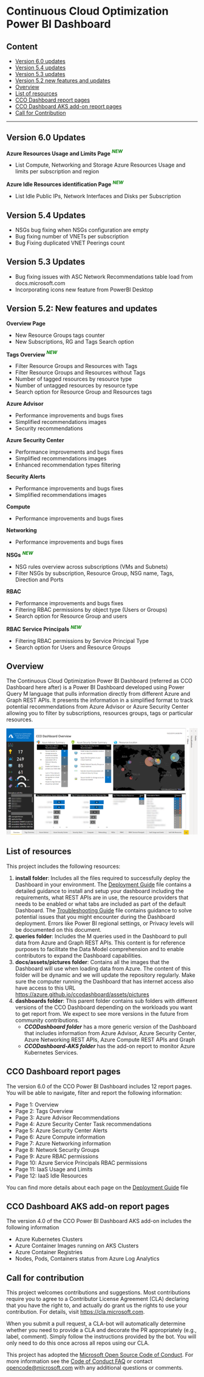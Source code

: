 
# Continuous Cloud Optimization Power BI Dashboard

## Content

- [Version 6.0 updates](README.md#version-60-updates)
- [Version 5.4 updates](README.md#version-54-updates)
- [Version 5.3 updates](README.md#version-53-updates)
- [Version 5.2 new features and updates](README.md#version-52-new-features-and-updates)
- [Overview](README.md#overview)
- [List of resources](README.md#List-of-resources)
- [CCO Dashboard report pages](README.md#CCO-Dashboard-report-Pages)
- [CCO Dashboard AKS add-on report pages](README.md#CCO-Dashboard-AKS-add-on)
- [Call for Contribution](README.md#Call-for-Contribution)
-------------------------------

## **Version 6.0** Updates
**Azure Resources Usage and Limits Page** ***<span style="color:green"><sup>NEW</sup></span>***
- List Compute, Networking and Storage Azure Resources Usage and limits per subscription and region

**Azure Idle Resources identification Page** ***<span style="color:green"><sup>NEW</sup></span>***
- List Idle Public IPs, Network Interfaces and Disks per Subscription

## **Version 5.4** Updates
- NSGs bug fixing when NSGs configuration are empty
- Bug fixing number of VNETs per subscription
- Bug Fixing duplicated VNET Peerings count

## **Version 5.3** Updates 
- Bug fixing issues with ASC Network Recommendations table load from docs.microsoft.com
- Incorporating icons new feature from PowerBI Desktop

## **Version 5.2:** New features and updates

**Overview Page**
- New Resource Groups tags counter
- New Subscriptions, RG and Tags Search option
  
**Tags Overview** ***<span style="color:green"><sup>NEW</sup></span>***
- Filter Resource Groups and Resources with Tags
- Filter Resource Groups and Resources without Tags
- Number of tagged resources by resource type
- Number of untagged resources by resource type
- Search option for Resource Group and Resources tags

**Azure Advisor**
- Performance improvements and bugs fixes
- Simplified recommendations images
- Security recommendations

**Azure Security Center**
- Performance improvements and bugs fixes
- Simplified recommendations images
- Enhanced recommendation types filtering

**Security Alerts**
- Performance improvements and bugs fixes
- Simplified recommendations images

**Compute**
- Performance improvements and bugs fixes

**Networking**
- Performance improvements and bugs fixes

**NSGs** ***<span style="color:green"><sup>NEW</sup></span>***
- NSG rules overview across subscriptions (VMs and Subnets)
- Filter NSGs by subscription, Resource Group, NSG name, Tags, Direction and Ports

**RBAC**
- Performance improvements and bugs fixes
- Filtering RBAC permissions by object type (Users or Groups)
- Search option for Resource Group and users

**RBAC Service Principals** ***<span style="color:green"><sup>NEW</sup></span>***
- Filtering RBAC permissions by Service Principal Type
- Search option for Users and Resource Groups

## Overview
The Continuous Cloud Optimization Power BI Dashboard (referred as CCO Dashboard here after) is a Power BI Dashboard developed using Power Query M language that pulls information directly from different Azure and Graph REST APIs. It presents the information in a simplified format to track potential recommendations from Azure Advisor or Azure Security Center allowing you to filter by subscriptions, resources groups, tags or particular resources.

![OverviewImage](/install/images/OverviewImage.png)

## List of resources
This project includes the following resources:

1. **install folder**: Includes all the files required to successfully deploy the Dashboard in your environment. The [Deployment Guide](/install/DeploymentGuide.md) file contains a detailed guidance to install and setup your dashboard including the requirements, what REST APIs are in use, the resource providers that needs to be enabled or what tabs are included as part of the default Dashboard. The [Troubleshooting Guide](/install/TroubleshootingGuide.md) file contains guidance to solve potential issues that you might encounter during the Dashboard deployment. Errors like Power BI regional settings, or Privacy levels will be documented on this document.
2. **queries folder**: Includes the M queries used in the Dashboard to pull data from Azure and Graph REST APIs. This content is for reference purposes to facilitate the Data Model comprehension and to enable contributors to expand the Dashboard capabilities. 
3. **docs/assets/pictures folder**: Contains all the images that the Dashboard will use when loading data from Azure. The content of this folder will be dynamic and we will update the repository regularly. Make sure the computer running the Dashboard that has internet access also have access to this URL https://azure.github.io/ccodashboard/assets/pictures
4. **dashboards folder**: This parent folder contains sub folders with different versions of the CCO Dashboard depending on the workloads you want to get report from. We expect to see more versions in the future from community contributions.
    - ***CCODashboard folder*** has a more generic version of the Dashboard that includes information from Azure Advisor, Azure Security Center, Azure Networking REST APIs, Azure Compute REST APIs and Graph
    - ***CCODashboard-AKS folder*** has the add-on report to monitor Azure Kubernetes Services.

## CCO Dashboard report pages
The version 6.0 of the CCO Power BI Dashboard includes 12 report pages. You will be able to navigate, filter and report the following information:
- Page 1: Overview
- Page 2: Tags Overview
- Page 3: Azure Advisor Recommendations
- Page 4: Azure Security Center Task recommendations
- Page 5: Azure Security Center Alerts
- Page 6: Azure Compute information
- Page 7: Azure Networking information
- Page 8: Network Security Groups
- Page 9: Azure RBAC permissions
- Page 10: Azure Service Principals RBAC permissions
- Page 11: IaaS Usage and Limits
- Page 12: IaaS Idle Resources
  
You can find more details about each page on the [Deployment Guide](/install/DeploymentGuide.md) file

## CCO Dashboard AKS add-on report pages

The version 4.0 of the CCO Power BI Dashboard AKS add-on includes the following information

- Azure Kubernetes Clusters
- Azure Container Images running on AKS Clusters
- Azure Container Registries
- Nodes, Pods, Containers status from Azure Log Analytics

## Call for contribution
This project welcomes contributions and suggestions.  Most contributions require you to agree to a
Contributor License Agreement (CLA) declaring that you have the right to, and actually do grant us
the rights to use your contribution. For details, visit https://cla.microsoft.com.

When you submit a pull request, a CLA-bot will automatically determine whether you need to provide
a CLA and decorate the PR appropriately (e.g., label, comment). Simply follow the instructions
provided by the bot. You will only need to do this once across all repos using our CLA.

This project has adopted the [Microsoft Open Source Code of Conduct](https://opensource.microsoft.com/codeofconduct/).
For more information see the [Code of Conduct FAQ](https://opensource.microsoft.com/codeofconduct/faq/) or
contact [opencode@microsoft.com](mailto:opencode@microsoft.com) with any additional questions or comments.
